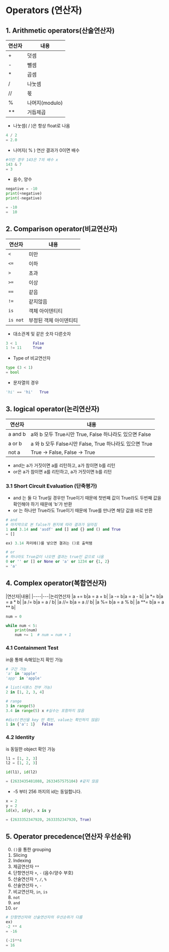 # Operators (연산자)
## 1. Arithmetic operators(산술연산자) 

|연산자|내용|
|----|---|
|+|덧셈|
|-|뺄셈|
|\*|곱셈|
|/|나눗셈|
|//|몫|
|%|나머지(modulo)|
|\*\*|거듭제곱|

- 나눗셈( / )은 항상 float로 나옴
```python
4 / 2
= 2.0
```
- 나머지( % ) 연산 결과가 0이면 배수
```python
#이런 경우 143은 7의 배수 x
143 & 7
= 3    
```
- 음수, 양수
```python
negative = -10
print(+negative)
print(-negative)

= -10
=  10
```
## 2. Comparison operator(비교연산자)

|연산자|내용|
|----|---|
|`<`|미만|산술연산자
|`<=`|이하|
|`>`|초과|
|`>=`|이상|
|`==`|같음|
|`!=`|같지않음|
|`is`|객체 아이덴티티|
|`is not`|부정된 객체 아이덴티티|
- 대소관계 및 같은 숫자 다른숫자
```python
3 < 1       False
1 != 11     True
```
- Type of 비교연산자
```python
type (3 < 1)
= bool
```
- 문자열의 경우
```python
'hi' == 'hi'   True
```

## 3. logical operator(논리연산자)

|연산자|내용|
|---|---|
|a and b|a와 b 모두 True시만 True, False 하나라도 있으면 False|
|a or b|a 와 b 모두 False시만 False, True 하나라도 있으면 True|
|not a|True -> False, False -> True|
  
- and는 a가 거짓이면 a를 리턴하고, a가 참이면 b를 리턴
- or은 a가 참이면 a를 리턴하고, a가 거짓이면 b를 리턴

### 3.1 Short Circuit Evaluation (단축평가)
- and 는 둘 다 True일 경우만 True이기 때문에 첫번째 값이 True라도 두번째 값을 확인해야 하기 때문에 'b'가 반환
- or 는 하나만 True라도 True이기 때문에 True를 만나면 해당 값을 바로 반환

```python
# and
# 마지막으로 본 false가 뭔지에 따라 결과가 달라짐
1 and 3.14 and 'asdf' and [] and {} and () and True
= []

ex) 3.14 자리에()를 넣으면 결과는 ()로 출력됌

# or
# 하나라도 True값이 나오면 결과는 true인 값으로 나옴
0 or '' or [] or None or 'a' or 1234 or {1, 2}
= 'a'
```

## 4. Complex operator(복합연산자)

|연산자|내용|
|----|---|논리연산자
|a += b|a = a + b|
|a -= b|a = a - b|
|a \*= b|a = a \* b|
|a /= b|a = a / b|
|a //= b|a = a // b|
|a %= b|a = a % b|
|a \*\*= b|a = a ** b|

```python
num = 0

while num < 5:
    print(num)
    num += 1  # num = num + 1
```

### 4.1 Containment Test

in을 통해 속해있는지 확인 가능
```python
# 구간 가능
'a' in 'apple'
'app' in 'apple'  

# list(시퀀스 전부 가능)
2 in [1, 2, 3, 4] 

# range
3 in range(5)
3.4 in range(5) x #실수는 포함하지 않음

#dict(연산을 key 만 확인, value는 확인하지 않음)
1 in {'a': 1}   False
```

### 4.2 Identity

is 동일한 object 확인 가능
```python
l1 = [1, 2, 3]
l2 = [1, 2, 3]

id(l1), id(l2)

= (2633435481088, 2633457575104) #같지 않음
```
- -5 부터 256 까지의 id는 동일합니다.
```python
x = 2
y = 2
id(x), id(y), x is y

= (2633352347920, 2633352347920, True)
```

## 5. Operator precedence(연산자 우선순위)

0. `()`을 통한 grouping
1. Slicing
2. Indexing
3. 제곱연산자
    `**`
4. 단항연산자 
    `+`, `-` (음수/양수 부호)
5. 산술연산자
    `*`, `/`, `%` 
6. 산술연산자
    `+`, `-`
7. 비교연산자, `in`, `is`
8. `not`
9. `and` 
10. `or`

```python
# 단항연산자와 산술연산자의 우선순위가 다름
ex)
-2 ** 4   
= -16 

(-2)**4
= 16
```